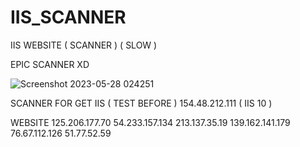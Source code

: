 # IIS_SCANNER
IIS WEBSITE ( SCANNER ) ( SLOW )

EPIC SCANNER XD

![Screenshot 2023-05-28 024251](https://github.com/Hex1629/IIS_SCANNER/assets/93824226/d2bbfca2-0a1b-47bd-9436-3bb305992b0c)

SCANNER FOR GET IIS ( TEST BEFORE )
154.48.212.111 ( IIS 10 )

WEBSITE
125.206.177.70
54.233.157.134
213.137.35.19
139.162.141.179
76.67.112.126
51.77.52.59
